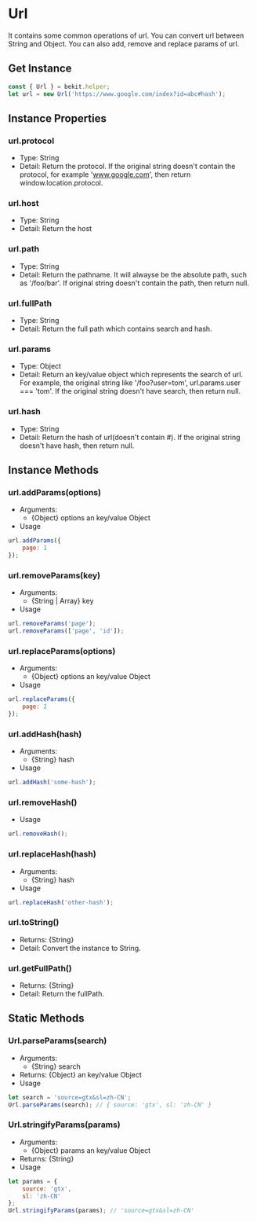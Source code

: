# Url
It contains some common operations of url. You can convert url between String and Object. You can also add, remove and replace params of url.

## Get Instance
```javascript
const { Url } = bekit.helper;
let url = new Url('https://www.google.com/index?id=abc#hash');
```

## Instance Properties
### url.protocol
- Type: String
- Detail: Return the protocol. If the original string doesn't contain the protocol, for example 'www.google.com', then return window.location.protocol.

### url.host
- Type: String
- Detail: Return the host

### url.path
- Type: String
- Detail: Return the pathname. It will alwayse be the absolute path, such as '/foo/bar'. If original string doesn't contain the path, then return null.

### url.fullPath
- Type: String
- Detail: Return the full path which contains search and hash.

### url.params
- Type: Object
- Detail: Return an key/value object which represents the search of url. For example, the original string like '/foo?user=tom', url.params.user === 'tom'. If the original string doesn't have search, then return null.

### url.hash
- Type: String
- Detail: Return the hash of url(doesn't contain #). If the original string doesn't have hash, then return null.

## Instance Methods
### url.addParams(options)
- Arguments:
  - {Object} options an key/value Object
- Usage
```javascript
url.addParams({
    page: 1
});
```

### url.removeParams(key)
- Arguments:
  - {String | Array} key
- Usage
```javascript
url.removeParams('page');
url.removeParams(['page', 'id']);
```

### url.replaceParams(options)
- Arguments:
  - {Object} options an key/value Object
- Usage
```javascript
url.replaceParams({
    page: 2
});
```

### url.addHash(hash)
- Arguments:
  - {String} hash
- Usage
```javascript
url.addHash('some-hash');
```

### url.removeHash()
- Usage
```javascript
url.removeHash();
```

### url.replaceHash(hash)
- Arguments:
  - {String} hash
- Usage
```javascript
url.replaceHash('other-hash');
```

### url.toString()
- Returns: {String}
- Detail:  Convert the instance to String.

### url.getFullPath()
- Returns: {String}
- Detail:  Return the fullPath.

## Static Methods
### Url.parseParams(search)
- Arguments:
  - {String} search
- Returns: {Object} an key/value Object
- Usage
```javascript
let search = 'source=gtx&sl=zh-CN';
Url.parseParams(search); // { source: 'gtx', sl: 'zh-CN' }
```

### Url.stringifyParams(params)
- Arguments:
  - {Object} params an key/value Object
- Returns: {String}
- Usage
```javascript
let params = {
    source: 'gtx',
    sl: 'zh-CN'
};
Url.stringifyParams(params); // 'source=gtx&sl=zh-CN'
```
